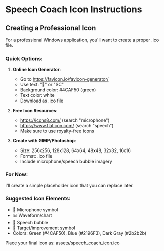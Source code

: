 # Speech Coach Icon Instructions

## Creating a Professional Icon

For a professional Windows application, you'll want to create a proper .ico file.

### Quick Options:

1. **Online Icon Generator**:
   - Go to https://favicon.io/favicon-generator/
   - Use text: "🎤" or "SC"
   - Background color: #4CAF50 (green)
   - Text color: white
   - Download as .ico file

2. **Free Icon Resources**:
   - https://icons8.com/ (search "microphone")
   - https://www.flaticon.com/ (search "speech")
   - Make sure to use royalty-free icons

3. **Create with GIMP/Photoshop**:
   - Size: 256x256, 128x128, 64x64, 48x48, 32x32, 16x16
   - Format: .ico file
   - Include microphone/speech bubble imagery

### For Now:
I'll create a simple placeholder icon that you can replace later.

### Suggested Icon Elements:
- 🎤 Microphone symbol
- 📊 Waveform/chart
- 💬 Speech bubble
- 🎯 Target/improvement symbol
- Colors: Green (#4CAF50), Blue (#2196F3), Dark Gray (#2b2b2b)

Place your final icon as: assets/speech_coach_icon.ico
